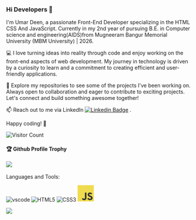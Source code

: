 ### Hi Developers 👋

<!--
[![YouTube Badge](https://img.shields.io/badge/YouTube-ud.vlogss-red)](https://www.youe.com/developerfunnel) 
[![Website Badge](https://img.shields.io/badge/WebSite-Manoj-green)](https://umardeen1.github.io/umarProfile/)
-->




I'm Umar Deen, a passionate Front-End Developer specializing in the HTML CSS And JavaScript. Currently in my 2nd year of pursuing B.E. in Computer science and engineering(AIDS)from Mugneeram Bangur Memorial University (MBM University) | 2026.

💻 I love turning ideas into reality through code and enjoy working on the front-end aspects of web development. My journey in technology is driven by a curiosity to learn and a commitment to creating efficient and user-friendly applications.

🚀 Explore my repositories to see some of the projects I've been working on. Always open to collaboration and eager to contribute to exciting projects. Let's connect and build something awesome together!

📫 Reach out to me via LinkedIn [![Linkedin Badge](https://img.shields.io/badge/-umar-blue?style=flat-square&logo=Linkedin&logoColor=white&link=https://www.linkedin.com/in/myselfumar/)](https://www.linkedin.com/in/myselfumar/) .

Happy coding! 🚀


![Visitor Count](https://profile-counter.glitch.me/umardeen1/count.svg)

<div>
  <h4>🏆 Github Profile Trophy</h4>
  <a href="https://github.com/ryo-ma/github-profile-trophy">
    <img src="https://github-profile-trophy.vercel.app/?username=umardeen1&column=7"/>
  </a>
</div>

Languages and Tools: 


<img src="https://cdn.jsdelivr.net/gh/devicons/devicon/icons/vscode/vscode-original.svg" alt="vscode" width="45" height="45"/>
<img alt="HTML5" src="https://img.shields.io/badge/html5-%23E34F26.svg?style=flat-square&logo=html5&logoColor=white"/> 
<img alt="CSS3" src="https://img.shields.io/badge/css3-%231572B6.svg?style=flat-square&logo=css3&logoColor=white"/>
<img src="https://raw.githubusercontent.com/devicons/devicon/master/icons/javascript/javascript-original.svg" alt="javascript" width="45" height="45" />




![](https://activity-graph.herokuapp.com/graph?username=developerManoj47&theme=react-dark&area=true)
<!--
**umardeen1/umardeen1** is a ✨ _special_ ✨ repository because its `README.md` (this file) appears on your GitHub profile.

Here are some ideas to get you started:

- 🔭 I’m currently working on ...
- 🌱 I’m currently learning ...
- 👯 I’m looking to collaborate on ...
- 🤔 I’m looking for help with ...
- 💬 Ask me about ...
- 📫 How to reach me: ...
- 😄 Pronouns: ...
- ⚡ Fun fact: .....

-->

